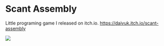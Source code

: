 # Scant Assembly
Little programing game I released on itch.io.
https://daivuk.itch.io/scant-assembly

![](https://img.itch.zone/aW1hZ2UvMTk1ODk5LzkxNTU5MC5wbmc=/original/nC4pYM.png)
